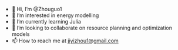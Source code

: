 - 👋 Hi, I’m @Zhouguo1
- 👀 I’m interested in energy modelling
- 🌱 I’m currently learning Julia
- 💞️ I’m looking to collaborate on resource planning and optimization models
- 📫 How to reach me at jiyizhou1@gmail.com

<!---
Zhouguo1/Zhouguo1 is a ✨ special ✨ repository because its `README.md` (this file) appears on your GitHub profile.
You can click the Preview link to take a look at your changes.
--->
